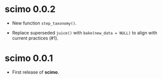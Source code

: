 # scimo 0.0.2

* New function `step_taxonomy()`.

* Replace superseded `juice()` with `bake(new_data = NULL)` to align with current practices (#1).


# scimo 0.0.1

* First release of **scimo**.
